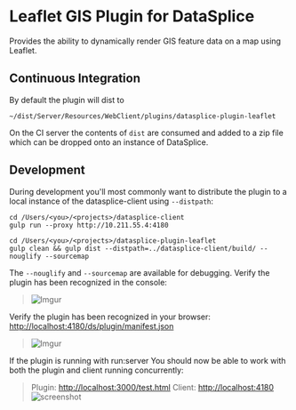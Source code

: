 # Leaflet GIS Plugin for DataSplice

Provides the ability to dynamically render GIS feature data on a map using Leaflet.

## Continuous Integration

By default the plugin will dist to

    ~/dist/Server/Resources/WebClient/plugins/datasplice-plugin-leaflet

On the CI server the contents of `dist` are consumed and added to a zip file which can be dropped onto an instance of DataSplice.

## Development

During development you'll most commonly want to distribute the plugin to a local instance of the datasplice-client using `--distpath`:


    cd /Users/<you>/<projects>/datasplice-client
    gulp run --proxy http://10.211.55.4:4180

    cd /Users/<you>/<projects>/datasplice-plugin-leaflet
    gulp clean && gulp dist --distpath=../datasplice-client/build/ --nouglify --sourcemap

The `--nouglify` and `--sourcemap` are available for debugging. Verify the plugin has been recognized in the console:

> ![Imgur](http://i.imgur.com/YtMEwM9.png)

Verify the plugin has been recognized in your browser: [http://localhost:4180/ds/plugin/manifest.json](http://localhost:4180/ds/plugin/manifest.json)

> ![Imgur](http://i.imgur.com/54F8hjg.png)

If the plugin is running with run:server You should now be able to work with both the plugin and client running concurrently:

> Plugin: [http://localhost:3000/test.html](http://localhost:3000/test.html)
> Client: [http://localhost:4180](http://localhost:4180)
![screenshot](https://trello-attachments.s3.amazonaws.com/52a8dd9076a48eca210a2821/5310f775e8e4f6a71afc725a/0e0ca01924d65a22a9c40b10b3177701/upload_2014-03-03_at_2.22.29_pm.png)
